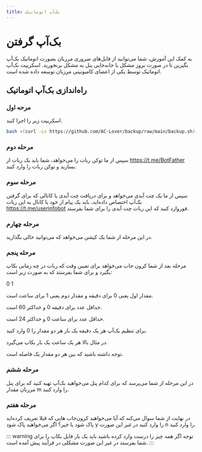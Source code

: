 ```yaml
---
title: بک‌آپ اتوماتیک
---
```



# بک‌آپ گرفتن

به کمک این آموزش، شما می‌توانید از فایل‌های ضروری مرزبان بصورت اتوماتیک بک‌آپ بگیرین تا در صورت بروز مشکل یا جا‌به‌جایی پنل به مشکل برنخورید. اسکریپت بک‌آپ اتوماتیک توسط یکی از اعضای کامیونیتی مرزبان توسعه داده شده است.


## راه‌اندازی بک‌آپ اتوماتیک

### مرحه اول

اسکریپت زیر را اجرا کنید.
```bash
bash <(curl -Ls https://github.com/AC-Lover/backup/raw/main/backup.sh)
```

### مرحله دوم

سپس از ما توکن ربات را می‌خواهد، شما باید یک ربات از https://t.me/BotFather بسازید و توکن ربات را وارد کنید.

### مرحله سوم

سپس از ما یک چت آیدی می‌خواهد و برای دریافت چت‌ آیدی یا کانالی که برای گرفتن بک‌آپ اختصاص داده‌اید، باید یک پیام از خود یا کانال به این ربات https://t.me/userinfobot فوروارد کنید که این ربات چت آیدی را برای شما بفرستد.

### مرحله چهارم

در این مرحله از شما یک کپشن می‌خواهد که می‌توانید خالی بگذارید.

### مرحله پنجم

مرحله بعد از شما کرون جاب می‌خواهد برای تعیین وقت که ربات در چه زمانی بکاپ بگیرد و برای شما بفرستد که به صورت زیر است: 

0 1

مقدار اول یعنی 0 برای دقیقه و مقدار دوم یعنی 1 برای ساعت است.

حداقل عدد برای دقیقه 0 و حداکثر 60 است.

حداقل عدد برای ساعت 0 و حداکثر 24 است.

برای تنظیم بک‌آپ هر یک دقیقه یک بار هر دو مقدار را 0 وارد کنید.

در مثال بالا هر یک ساعت یک بار بکاپ می‌گیرد.

توجه داشته باشید که بین هر دو مقدار یک فاصله است.

### مرحله ششم

در این مرحله از شما می‌پرسد که برای کدام پنل می‌خواهید بک‌آپ تهیه کنید که برای پنل مرزبان مقدار m را وارد کنید.

### مرحله هفتم

در نهایت از شما سوال می‌کنه که آیا می‌خواهید کرون‌جاب‌ هایی که قبلا تعریف کرده‌اید پاک شود یا خیر؟ اگر می‌خواهید پاک شود y را وارد کنید در غیر این صورت n را وارد کنید.

::: warning توجه
اگر همه چیز را درست وارد کرده باشید باید یک بار فایل بکاپ را برای شما بفرستد در غیر این صورت مشکلی در فرآیند پیش آمده است.
:::
